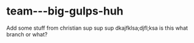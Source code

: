 # team---big-gulps-huh
Add some stuff from christian
sup sup sup
dkajfklsa;djfl;ksa
is this what branch or what?
